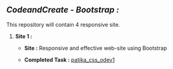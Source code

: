 ## *CodeandCreate - Bootstrap :*
This repository will contain 4 responsive site.
1. **Site 1 :**
   
    - **Site :** Responsive and effective web-site using Bootstrap

    - **Completed Task :** [patika_css_odev1](https://github.com/halilenesozdemir/PureBootstrapWebsite)
